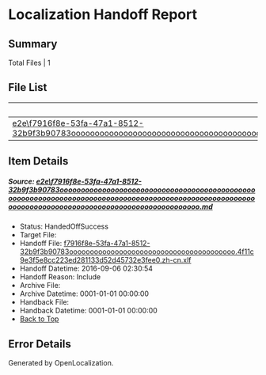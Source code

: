 # <a name='report-top'></a> Localization Handoff Report

## Summary
 Total Files | 1

## File List
 Source File | Status | Details 
 ----------- | ------ | ------- 
 [e2e\f7916f8e-53fa-47a1-8512-32b9f3b90783ooooooooooooooooooooooooooooooooooooooooooooooooooooooooooooooooooooooooooooooooooooooooooooooooooooooooooooooooooooooooooooooooooooooooooooooooooooo.md](https://github.com/OpenLocalizationTestOrg/ol-test0/blob/d79d946438d4dad71fd72ae092945347c22f71a1/e2e/f7916f8e-53fa-47a1-8512-32b9f3b90783ooooooooooooooooooooooooooooooooooooooooooooooooooooooooooooooooooooooooooooooooooooooooooooooooooooooooooooooooooooooooooooooooooooooooooooooooooooo.md) | HandedOffSuccess | [Details](#5794162198833e426eaca22fb9aa326dce04dba01)

## Item Details
##### <a name='5794162198833e426eaca22fb9aa326dce04dba01'></a> Source: [e2e\f7916f8e-53fa-47a1-8512-32b9f3b90783ooooooooooooooooooooooooooooooooooooooooooooooooooooooooooooooooooooooooooooooooooooooooooooooooooooooooooooooooooooooooooooooooooooooooooooooooooooo.md](https://github.com/OpenLocalizationTestOrg/ol-test0/blob/d79d946438d4dad71fd72ae092945347c22f71a1/e2e/f7916f8e-53fa-47a1-8512-32b9f3b90783ooooooooooooooooooooooooooooooooooooooooooooooooooooooooooooooooooooooooooooooooooooooooooooooooooooooooooooooooooooooooooooooooooooooooooooooooooooo.md)
* Status: HandedOffSuccess
* Target File: 
* Handoff File: [f7916f8e-53fa-47a1-8512-32b9f3b90783oooooooooooooooooooooooooooooooooooooooo.4f11c9e3f5e8cc223ed281133d52d45732e3fee0.zh-cn.xlf](https://github.com/OpenLocalizationTestOrg/ol-test0-handoff/blob/23343bc54413cc4478e0a2fa91c2cc4f4520c8f8/ol-handoff/OpenLocalizationTestOrg/ol-test0-zhcn/ci/ht/f7916f8e-53fa-47a1-8512-32b9f3b90783oooooooooooooooooooooooooooooooooooooooo.4f11c9e3f5e8cc223ed281133d52d45732e3fee0.zh-cn.xlf)
* Handoff Datetime: 2016-09-06 02:30:54
* Handoff Reason: Include
* Archive File: 
* Archive Datetime: 0001-01-01 00:00:00
* Handback File: 
* Handback Datetime: 0001-01-01 00:00:00
* [Back to Top](#report-top)


## Error Details

Generated by OpenLocalization.
